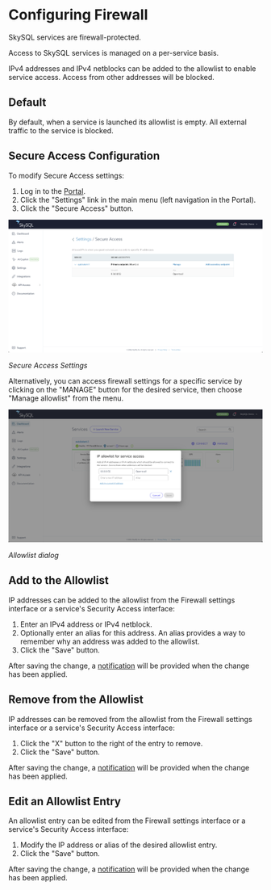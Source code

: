 # Configuring Firewall

SkySQL services are firewall-protected.

Access to SkySQL services is managed on a per-service basis.

IPv4 addresses and IPv4 netblocks can be added to the allowlist to enable service access. Access from other addresses will be blocked.

## **Default**

By default, when a service is launched its allowlist is empty. All external traffic to the service is blocked.

## **Secure Access Configuration**

To modify Secure Access settings:

1. Log in to the [Portal](https://app.skysql.com/dashboard).
2. Click the "Settings" link in the main menu (left navigation in the Portal).
3. Click the "Secure Access" button.

[![secure-access.png](secure-access.png)](secure-access.png)

*Secure Access Settings*

Alternatively, you can access firewall settings for a specific service by clicking on the "MANAGE" button for the desired service, then choose "Manage allowlist" from the menu.

[![allow-list-dialog.png](allow-list-dialog.png)](allow-list-dialog.png)

*Allowlist dialog*

## **Add to the Allowlist**

IP addresses can be added to the allowlist from the Firewall settings interface or a service's Security Access interface:

1. Enter an IPv4 address or IPv4 netblock.
2. Optionally enter an alias for this address. An alias provides a way to remember why an address was added to the allowlist.
3. Click the "Save" button.

After saving the change, a [notification](<../Portal features/Notifications.md>) will be provided when the change has been applied.

## **Remove from the Allowlist**

IP addresses can be removed from the allowlist from the Firewall settings interface or a service's Security Access interface:

1. Click the "X" button to the right of the entry to remove.
2. Click the "Save" button.

After saving the change, a [notification](<../Portal features/Notifications.md>) will be provided when the change has been applied.

## **Edit an Allowlist Entry**

An allowlist entry can be edited from the Firewall settings interface or a service's Security Access interface:

1. Modify the IP address or alias of the desired allowlist entry.
2. Click the "Save" button.

After saving the change, a [notification](<../Portal features/Notifications.md>) will be provided when the change has been applied.